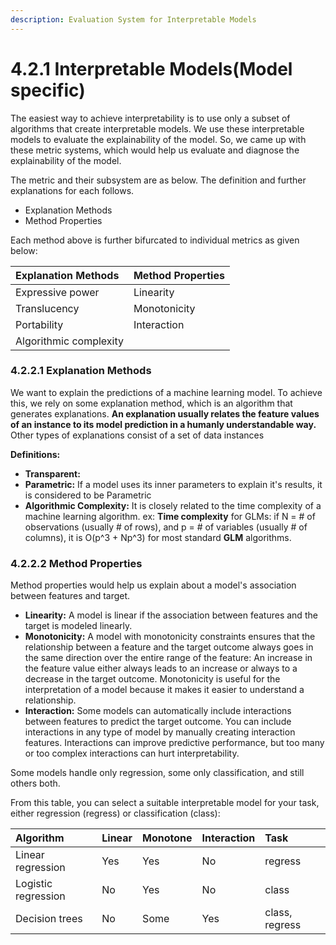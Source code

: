 ```yaml
---
description: Evaluation System for Interpretable Models
---
```


# 4.2.1 Interpretable Models\(Model specific\)

The easiest way to achieve interpretability is to use only a subset of algorithms that create interpretable models. We use these interpretable models to evaluate the explainability of the model. So, we came up with these metric systems, which would help us evaluate and diagnose the explainability of the model.

The metric and their subsystem are as below. The definition and further explanations for each follows.

* Explanation Methods
* Method Properties

Each method above is further bifurcated to individual metrics as given below:

| Explanation Methods | Method Properties |
| :--- | :--- |
| Expressive power | Linearity |
| Translucency | Monotonicity |
| Portability | Interaction |
| Algorithmic complexity |  |

### 4.2.2.1 Explanation Methods

We want to explain the predictions of a machine learning model. To achieve this, we rely on some explanation method, which is an algorithm that generates explanations. **An explanation usually relates the feature values of an instance to its model prediction in a humanly understandable way.** Other types of explanations consist of a set of data instances 

**Definitions:**

* **Transparent:** 
* **Parametric:** If a model uses its inner parameters to explain it's results, it is considered to be Parametric
* **Algorithmic Complexity:** It is closely related to the time complexity of a machine learning algorithm. ex:  **Time complexity** for GLMs: if N = \# of observations \(usually \# of rows\), and p = \# of variables \(usually \# of columns\), it is O\(p^3 + Np^3\) for most standard **GLM** algorithms.

### 4.2.2.2 Method Properties

Method properties would help us explain about a model's association between features and target. 

* **Linearity:** A model is linear if the association between features and the target is modeled linearly. 
* **Monotonicity:** A model with monotonicity constraints ensures that the relationship between a feature and the target outcome always goes in the same direction over the entire range of the feature: An increase in the feature value either always leads to an increase or always to a decrease in the target outcome. Monotonicity is useful for the interpretation of a model because it makes it easier to understand a relationship. 
* **Interaction:** Some models can automatically include interactions between features to predict the target outcome. You can include interactions in any type of model by manually creating interaction features. Interactions can improve predictive performance, but too many or too complex interactions can hurt interpretability. 

Some models handle only regression, some only classification, and still others both.

From this table, you can select a suitable interpretable model for your task, either regression \(regress\) or classification \(class\):

| Algorithm | Linear | Monotone | Interaction | Task |
| :--- | :--- | :--- | :--- | :--- |
| Linear regression | Yes | Yes | No | regress |
| Logistic regression | No | Yes | No | class |
| Decision trees | No | Some | Yes | class, regress |



